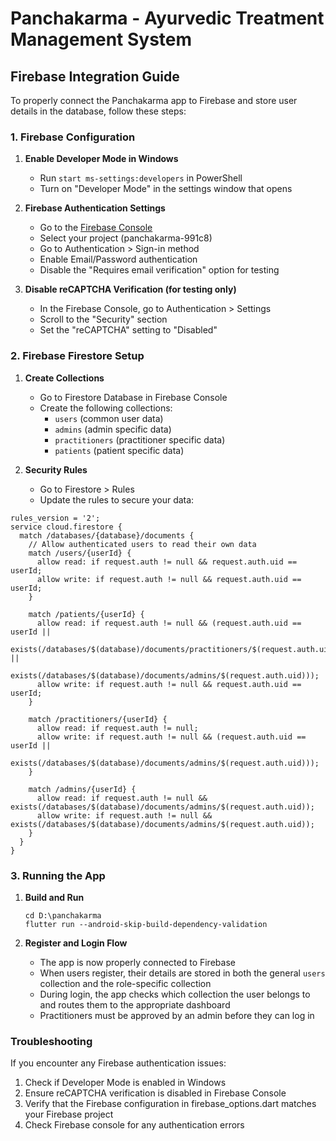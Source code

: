 # Panchakarma - Ayurvedic Treatment Management System

## Firebase Integration Guide

To properly connect the Panchakarma app to Firebase and store user details in the database, follow these steps:

### 1. Firebase Configuration

1. **Enable Developer Mode in Windows**
   - Run `start ms-settings:developers` in PowerShell
   - Turn on "Developer Mode" in the settings window that opens

2. **Firebase Authentication Settings**
   - Go to the [Firebase Console](https://console.firebase.google.com/)
   - Select your project (panchakarma-991c8)
   - Go to Authentication > Sign-in method
   - Enable Email/Password authentication
   - Disable the "Requires email verification" option for testing
   
3. **Disable reCAPTCHA Verification (for testing only)**
   - In the Firebase Console, go to Authentication > Settings
   - Scroll to the "Security" section
   - Set the "reCAPTCHA" setting to "Disabled"
   
### 2. Firebase Firestore Setup

1. **Create Collections**
   - Go to Firestore Database in Firebase Console
   - Create the following collections:
     - `users` (common user data)
     - `admins` (admin specific data)
     - `practitioners` (practitioner specific data)
     - `patients` (patient specific data)

2. **Security Rules**
   - Go to Firestore > Rules
   - Update the rules to secure your data:

```
rules_version = '2';
service cloud.firestore {
  match /databases/{database}/documents {
    // Allow authenticated users to read their own data
    match /users/{userId} {
      allow read: if request.auth != null && request.auth.uid == userId;
      allow write: if request.auth != null && request.auth.uid == userId;
    }
    
    match /patients/{userId} {
      allow read: if request.auth != null && (request.auth.uid == userId || 
                    exists(/databases/$(database)/documents/practitioners/$(request.auth.uid)) ||
                    exists(/databases/$(database)/documents/admins/$(request.auth.uid)));
      allow write: if request.auth != null && request.auth.uid == userId;
    }
    
    match /practitioners/{userId} {
      allow read: if request.auth != null;
      allow write: if request.auth != null && (request.auth.uid == userId || 
                    exists(/databases/$(database)/documents/admins/$(request.auth.uid)));
    }
    
    match /admins/{userId} {
      allow read: if request.auth != null && exists(/databases/$(database)/documents/admins/$(request.auth.uid));
      allow write: if request.auth != null && exists(/databases/$(database)/documents/admins/$(request.auth.uid));
    }
  }
}
```

### 3. Running the App

1. **Build and Run**
   ```
   cd D:\panchakarma
   flutter run --android-skip-build-dependency-validation
   ```

2. **Register and Login Flow**
   - The app is now properly connected to Firebase
   - When users register, their details are stored in both the general `users` collection and the role-specific collection
   - During login, the app checks which collection the user belongs to and routes them to the appropriate dashboard
   - Practitioners must be approved by an admin before they can log in

### Troubleshooting

If you encounter any Firebase authentication issues:

1. Check if Developer Mode is enabled in Windows
2. Ensure reCAPTCHA verification is disabled in Firebase Console
3. Verify that the Firebase configuration in firebase_options.dart matches your Firebase project
4. Check Firebase console for any authentication errors